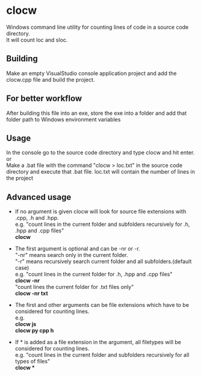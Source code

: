 # clocw
Windows command line utility for counting lines of code in a source code directory.  
It will count loc and sloc.

## Building
Make an empty VisualStudio console application project and add the clocw.cpp file and build the project.


## For better workflow 
After building this file into an exe, store the exe into a folder and add that folder path to Windows environment variables 


## Usage 
In the console go to the source code directory and type clocw and hit enter. 
or  
Make a .bat file with the command "clocw > loc.txt" in the source code directory and execute that .bat file. 
loc.txt will contain the number of lines in the project 

## Advanced usage

- If no argument is given clocw will look for source file extensions with .cpp, .h and .hpp.    
e.g. "count lines in the current folder and subfolders recursively for .h, .hpp and .cpp files"  
**clocw**  
  
- The first argument is optional and can be -nr or -r.  
"-nr" means search only in the current folder.   
"-r" means recursively search current folder and all subfolders.(default case)   
  e.g.  "count lines in the current folder for .h, .hpp and .cpp files"  
  **clocw -nr**  
  "count lines the current folder for .txt files only"  
  **clocw -nr txt**  

- The first and other arguments can be file extensions which have to be considered for counting lines.   
e.g.  
**clocw js**  
**clocw py cpp h**  
  
- If * is added as a file extension in the argument, all filetypes will be considered for counting lines.  
e.g. "count lines in the current folder and subfolders recursively for all types of files"  
**clocw \***  
